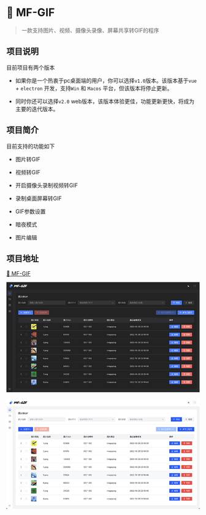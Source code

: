 # 🍪 MF-GIF

> 一款支持图片、视频、摄像头录像、屏幕共享转GIF的程序



## 项目说明

目前项目有两个版本

- 如果你是一个热衷于pc桌面端的用户，你可以选择`v1.0`版本。该版本基于`vue` + `electron` 开发，支持`Win` 和 `Macos` 平台，但该版本将停止更新。

- 同时你还可以选择`v2.0` web版本，该版本体验更佳，功能更新更快，将成为主要的迭代版本。



## 项目简介

目前支持的功能如下

- 图片转GIF

- 视频转GIF

- 开启摄像头录制视频转GIF

- 录制桌面屏幕转GIF

- GIF参数设置

- 暗夜模式

- 图片编辑



## 项目地址

[ 🔗 MF-GIF](https://fengtianxi001.github.io/MF-GIF/)

![](https://raw.githubusercontent.com/fengtianxi001/MF-GIF/v2.0/screenshot/banner_02.png)

![](https://raw.githubusercontent.com/fengtianxi001/MF-GIF/v2.0/screenshot/banner_01.png)







